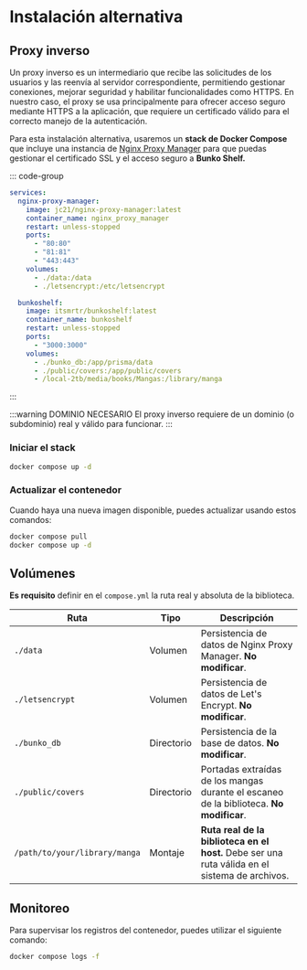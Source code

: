 # Instalación alternativa

## Proxy inverso

Un proxy inverso es un intermediario que recibe las solicitudes de los usuarios y las reenvía al servidor correspondiente, permitiendo gestionar conexiones, mejorar seguridad y habilitar funcionalidades como HTTPS. En nuestro caso, el proxy se usa principalmente para ofrecer acceso seguro mediante HTTPS a la aplicación, que requiere un certificado válido para el correcto manejo de la autenticación.

Para esta instalación alternativa, usaremos un **stack de Docker Compose** que incluye una instancia de [Nginx Proxy Manager](https://nginxproxymanager.com/) para que puedas gestionar el certificado SSL y el acceso seguro a **Bunko Shelf.**

::: code-group

```yaml [compose.yml]
services:
  nginx-proxy-manager:
    image: jc21/nginx-proxy-manager:latest
    container_name: nginx_proxy_manager
    restart: unless-stopped
    ports:
      - "80:80"
      - "81:81"
      - "443:443"
    volumes:
      - ./data:/data
      - ./letsencrypt:/etc/letsencrypt

  bunkoshelf:
    image: itsmrtr/bunkoshelf:latest
    container_name: bunkoshelf
    restart: unless-stopped
    ports:
      - "3000:3000"
    volumes:
      - ./bunko_db:/app/prisma/data
      - ./public/covers:/app/public/covers
      - /local-2tb/media/books/Mangas:/library/manga
```

:::

:::warning DOMINIO NECESARIO
El proxy inverso requiere de un dominio (o subdominio) real y válido para funcionar.
:::

### Iniciar el stack

```bash
docker compose up -d
```

### Actualizar el contenedor

Cuando haya una nueva imagen disponible, puedes actualizar usando estos comandos:

```bash
docker compose pull
docker compose up -d
```

## Volúmenes

**Es requisito** definir en el `compose.yml` la ruta real y absoluta de la biblioteca.

| Ruta                          | Tipo       | Descripción                                                                                    |
| ----------------------------- | ---------- | ---------------------------------------------------------------------------------------------- |
| `./data`                      | Volumen    | Persistencia de datos de Nginx Proxy Manager. **No modificar**.                                |
| `./letsencrypt`               | Volumen    | Persistencia de datos de Let's Encrypt. **No modificar**.                                      |
| `./bunko_db`                  | Directorio | Persistencia de la base de datos. **No modificar**.                                            |
| `./public/covers`             | Directorio | Portadas extraídas de los mangas durante el escaneo de la biblioteca. **No modificar**.        |
| `/path/to/your/library/manga` | Montaje    | **Ruta real de la biblioteca en el host.** Debe ser una ruta válida en el sistema de archivos. |

## Monitoreo

Para supervisar los registros del contenedor, puedes utilizar el siguiente comando:

```bash
docker compose logs -f
```
